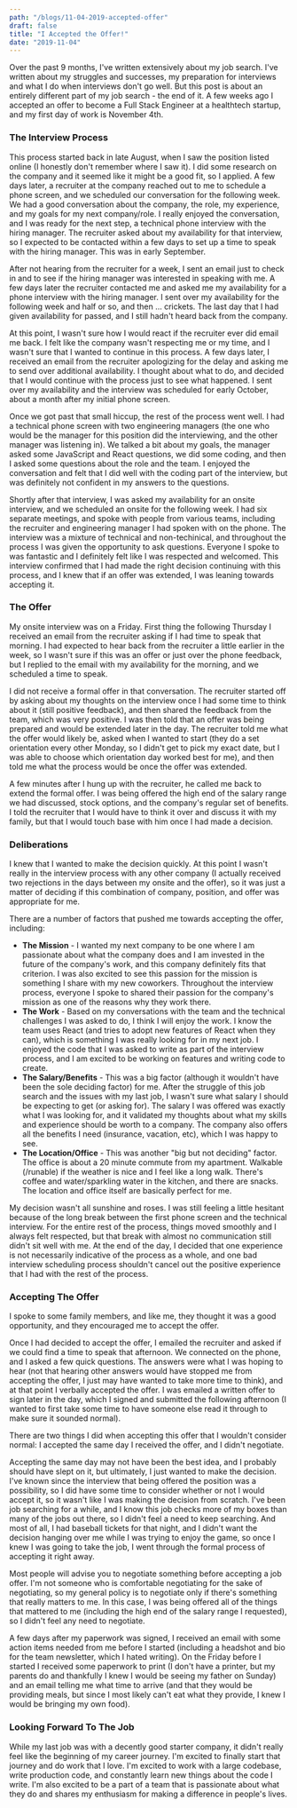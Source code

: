 ```yaml
---
path: "/blogs/11-04-2019-accepted-offer"
draft: false 
title: "I Accepted the Offer!"
date: "2019-11-04"
---
```


Over the past 9 months, I've written extensively about my job search. I've written about my struggles and successes, my preparation for interviews and what I do when interviews don't go well. But this post is about an entirely different part of my job search - the end of it. A few weeks ago I accepted an offer to become a Full Stack Engineer at a healthtech startup, and my first day of work is November 4th.

### The Interview Process
This process started back in late August, when I saw the position listed online (I honestly don't remember where I saw it). I did some research on the company and it seemed like it might be a good fit, so I applied. A few days later, a recruiter at the company reached out to me to schedule a phone screen, and we scheduled our conversation for the following week. We had a good conversation about the company, the role, my experience, and my goals for my next company/role. I really enjoyed the conversation, and I was ready for the next step, a technical phone interview with the hiring manager. The recruiter asked about my availability for that interview, so I expected to be contacted within a few days to set up a time to speak with the hiring manager. This was in early September. 

After not hearing from the recruiter for a week, I sent an email just to check in and to see if the hiring manager was interested in speaking with me. A few days later the recruiter contacted me and asked me my availability for a phone interview with the hiring manager. I sent over my availability for the following week and half or so, and then ... crickets. The last day that I had given availability for passed, and I still hadn't heard back from the company.

At this point, I wasn't sure how I would react if the recruiter ever did email me back. I felt like the company wasn't respecting me or my time, and I wasn't sure that I wanted to continue in this process. A few days later, I received an email from the recruiter apologizing for the delay and asking me to send over additional availability. I thought about what to do, and decided that I would continue with the process just to see what happened. I sent over my availability and the interview was scheduled for early October, about a month after my initial phone screen.

Once we got past that small hiccup, the rest of the process went well. I had a technical phone screen with two engineering managers (the one who would be the manager for this position did the interviewing, and the other manager was listening in). We talked a bit about my goals, the manager asked some JavaScript and React questions, we did some coding, and then I asked some questions about the role and the team. I enjoyed the conversation and felt that I did well with the coding part of the interview, but was definitely not confident in my answers to the questions.

Shortly after that interview, I was asked my availability for an onsite interview, and we scheduled an onsite for the following week. I had six separate meetings, and spoke with people from various teams, including the recruiter and engineering manager I had spoken with on the phone. The interview was a mixture of technical and non-techinical, and throughout the process I was given the opportunity to ask questions. Everyone I spoke to was fantastic and I definitely felt like I was respected and welcomed. This interview confirmed that I had made the right decision continuing with this process, and I knew that if an offer was extended, I was leaning towards accepting it.

### The Offer
My onsite interview was on a Friday. First thing the following Thursday I received an email from the recruiter asking if I had time to speak that morning. I had expected to hear back from the recruiter a little earlier in the week, so I wasn't sure if this was an offer or just over the phone feedback, but I replied to the email with my availability for the morning, and we scheduled a time to speak.

I did not receive a formal offer in that conversation. The recruiter started off by asking about my thoughts on the interview once I had some time to think about it (still positive feedback), and then shared the feedback from the team, which was very positive. I was then told that an offer was being prepared and would be extended later in the day. The recruiter told me what the offer would likely be, asked when I wanted to start (they do a set orientation every other Monday, so I didn't get to pick my exact date, but I was able to choose which orientation day worked best for me), and then told me what the process would be once the offer was extended.

A few minutes after I hung up with the recruiter, he called me back to extend the formal offer. I was being offered the high end of the salary range we had discussed, stock options, and the company's regular set of benefits. I told the recruiter that I would have to think it over and discuss it with my family, but that I would touch base with him once I had made a decision.

### Deliberations
I knew that I wanted to make the decision quickly. At this point I wasn't really in the interview process with any other company (I actually received two rejections in the days between my onsite and the offer), so it was just a matter of deciding if this combination of company, position, and offer was appropriate for me.

There are a number of factors that pushed me towards accepting the offer, including:
* **The Mission** - I wanted my next company to be one where I am passionate about what the company does and I am invested in the future of the company's work, and this company definitely fits that criterion. I was also excited to see this passion for the mission is something I share with my new coworkers. Throughout the interview process, everyone I spoke to shared their passion for the company's mission as one of the reasons why they work there.
* **The Work** - Based on my conversations with the team and the technical challenges I was asked to do, I think I will enjoy the work. I know the team uses React (and tries to adopt new features of React when they can), which is something I was really looking for in my next job. I enjoyed the code that I was asked to write as part of the interview process, and I am excited to be working on features and writing code to create.
* **The Salary/Benefits** - This was a big factor (although it wouldn't have been the sole deciding factor) for me. After the struggle of this job search and the issues with my last job, I wasn't sure what salary I should be expecting to get (or asking for). The salary I was offered was exactly what I was looking for, and it validated my thoughts about what my skills and experience should be worth to a company. The company also offers all the benefits I need (insurance, vacation, etc), which I was happy to see.
* **The Location/Office** - This was another "big but not deciding" factor. The office is about a 20 minute commute from my apartment. Walkable (/runable) if the weather is nice and I feel like a long walk. There's coffee and water/sparkling water in the kitchen, and there are snacks. The location and office itself are basically perfect for me.

My decision wasn't all sunshine and roses. I was still feeling a little hesitant because of the long break between the first phone screen and the technical interview. For the entire rest of the process, things moved smoothly and I always felt respected, but that break with almost no communication still didn't sit well with me. At the end of the day, I decided that one experience is not necessarily indicative of the process as a whole, and one bad interview scheduling process shouldn't cancel out the positive experience that I had with the rest of the process.

### Accepting The Offer
I spoke to some family members, and like me, they thought it was a good opportunity, and they encouraged me to accept the offer.

Once I had decided to accept the offer, I emailed the recruiter and asked if we could find a time to speak that afternoon. We connected on the phone, and I asked a few quick questions. The answers were what I was hoping to hear (not that hearing other answers would have stopped me from accepting the offer, I just may have wanted to take more time to think), and at that point I verbally accepted the offer. I was emailed a written offer to sign later in the day, which I signed and submitted the following afternoon (I wanted to first take some time to have someone else read it through to make sure it sounded normal).

There are two things I did when accepting this offer that I wouldn't consider normal: I accepted the same day I received the offer, and I didn't negotiate. 

Accepting the same day may not have been the best idea, and I probably should have slept on it, but ultimately, I just wanted to make the decision. I've known since the interview that being offered the position was a possibility, so I did have some time to consider whether or not I would accept it, so it wasn't like I was making the decision from scratch. I've been job searching for a while, and I know this job checks more of my boxes than many of the jobs out there, so I didn't feel a need to keep searching. And most of all, I had baseball tickets for that night, and I didn't want the decision hanging over me while I was trying to enjoy the game, so once I knew I was going to take the job, I went through the formal process of accepting it right away.  

Most people will advise you to negotiate something before accepting a job offer. I'm not someone who is comfortable negotiating for the sake of negotiating, so my general policy is to negotiate only if there's something that really matters to me. In this case, I was being offered all of the things that mattered to me (including the high end of the salary range I requested), so I didn't feel any need to negotiate. 

A few days after my paperwork was signed, I received an email with some action items needed from me before I started (including a headshot and bio for the team newsletter, which I hated writing). On the Friday before I started I received some paperwork to print (I don't have a printer, but my parents do and thankfully I knew I would be seeing my father on Sunday) and an email telling me what time to arrive (and that they would be providing meals, but since I most likely can't eat what they provide, I knew I would be bringing my own food). 

### Looking Forward To The Job
While my last job was with a decently good starter company, it didn't really feel like the beginning of my career journey. I'm excited to finally start that journey and do work that I love. I'm excited to work with a large codebase, write production code, and constantly learn new things about the code I write. I'm also excited to be a part of a team that is passionate about what they do and shares my enthusiasm for making a difference in people's lives.